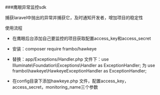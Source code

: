 ###鹰眼异常监控sdk

捕获laravel中抛出的异常并捕获它，及时通知开发者，增加项目的稳定性

使用流程

* 在鹰眼后台添加自己要监控的项目获取配置access_key和access_secret

* 安装：composer require frambo/hawkeye 

* 替换：app/Exceptions/Handler.php 文件下：use Illuminate\Foundation\Exceptions\Handler as ExceptionHandler; 为 use frambo\hawkeye\HawkeyeExceptionHandler as ExceptionHandler;

* 在config目录下添加hawkeye.php 文件，配置access_key，access_secret，monitoring_name三个参数
